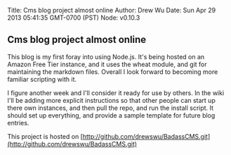 Title: Cms blog project almost online
Author: Drew Wu
Date: Sun Apr 29 2013 05:41:35 GMT-0700 (PST)
Node: v0.10.3

## Cms blog project almost online

This blog is my first foray into using Node.js. It's being hosted on an Amazon Free Tier instance, and it uses the wheat module, and git for maintaining the markdown files. Overall I look forward to becoming more familiar scripting with it.

I figure another week and I'll consider it ready for use by others. In the wiki I'll be adding more explicit instructions so that other people can start up there own instances, and then pull the repo, and run the install script. It should set up everything, and provide a sample template for future blog entries.

This project is hosted on [http://github.com/drewswu/BadassCMS.git](http://github.com/drewswu/BadassCMS.git)
